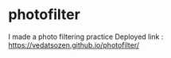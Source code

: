 # photofilter
I made a photo filtering practice
Deployed link : https://vedatsozen.github.io/photofilter/

